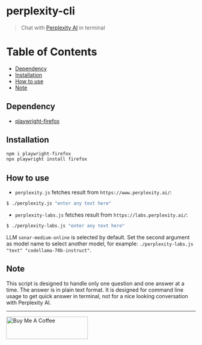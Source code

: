 # perplexity-cli

> Chat with [Perplexity AI](https://www.perplexity.ai/) in terminal

# Table of Contents

- [Dependency](#dependency)
- [Installation](#installation)
- [How to use](#how-to-use)
- [Note](#note)

## Dependency

- [playwright-firefox](https://github.com/Microsoft/playwright)

## Installation

```bash
npm i playwright-firefox
npx playwright install firefox
```

## How to use

- `perplexity.js` fetches result from `https://www.perplexity.ai/`:

```bash
$ ./perplexity.js "enter any text here"
```

- `perplexity-labs.js` fetches result from `https://labs.perplexity.ai/`:

```bash
$ ./perplexity-labs.js "enter any text here"
```

LLM `sonar-medium-online` is selected by default. Set the second argument as model name to select another model, for example: `./perplexity-labs.js "text" "codellama-70b-instruct"`.

## Note

This script is designed to handle only one question and one answer at a time. The answer is in plain text format. It is designed for command line usage to get quick answer in terminal, not for a nice looking conversation with Perplexity AI.

---

<a href="https://www.buymeacoffee.com/kevcui" target="_blank"><img src="https://cdn.buymeacoffee.com/buttons/v2/default-orange.png" alt="Buy Me A Coffee" height="60px" width="217px"></a>
